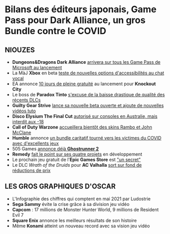 # Bilans des éditeurs japonais, Game Pass pour Dark Alliance, un gros Bundle contre le COVID

## NIOUZES

- **Dungeons&Dragons Dark Alliance** [arrivera sur tous les Game Pass de Microsoft au lancement](https://news.xbox.com/en-us/2021/05/13/dungeons-dragons-dark-alliance-is-coming-to-xbox-game-pass-on-day-one/)
- La MàJ **Xbox** en beta [teste de nouvelles options d'accessibilités au chat vocal](https://www.theverge.com/2021/5/13/22434389/xbox-accessible-party-chat-test-speech-synthesis-transcription)
- EA annonce [10 jours de pleine gratuité](https://www.thegamer.com/knockout-city-free-play-first-10-days/) au lancement pour **Knockout City**
- Le boss de **Paradox Tinto** [s'excuse de la baisse drastique de qualité des récents DLCs](https://www.rockpapershotgun.com/paradox-apologise-for-releasing-the-worst-reviewed-game-on-steam)
- **Guilty Gear Strive** [lance sa nouvelle beta ouverte et ajoute de nouvelles vidéos tuto](https://www.gamekult.com/actualite/la-seconde-beta-de-guilty-gear-strive-se-tiendra-du-13-au-16-mai-sur-ps4-et-ps5-3050838449.html)
- **Disco Elysium The Final Cut** [autorisé sur consoles en Australie, mais interdit aux -18](https://www.kotaku.com.au/2021/05/disco-elysium-has-been-unbanned-in-australia-gets-r18-rating/)
- **Call of Duty Warzone** [accueillera bientôt des skins Rambo et John McClane](https://screenrant.com/cod-warzone-rambo-die-hard-skins-leak/) 
- **Humble** annonce [un bundle caritatif tourné vers les victimes du COVID avec d'excellents jeux](https://www.humblebundle.com/humble-heal-covid-19-bundle)
- 505 Games [annonce déjà **Ghostrunner 2**](https://www.gematsu.com/2021/05/ghostrunner-2-announced-for-ps5-xbox-series-and-pc)
- **Remedy** [fait le point sur ses quatre projets](https://www.pcgamer.com/remedy-teases-a-new-exciting-early-phase-project-in-its-latest-business-update/) en développement
- Le prochain jeu gratuit de l'**Epic Games Store** est ["un secret" ](https://www.pcgamesn.com/grand-theft-auto-v/free-game-epic-2021)
- Le DLC *Wrath of the Druids* pour **AC Valhalla** [sort sur fond de réductions de prix](https://tvdotgame.wordpress.com/2021/05/14/assassins-creed-valhalla-season-pass-goes-25-off-the-same-day-the-first-dlc-launches/)


## LES GROS GRAPHIQUES D'OSCAR

- L'Infographie des chiffres qui comptent en mai 2021 par Ludostrie
- **Sega Sammy** évite la crise grâce à sa division jeu vidéo
- **Capcom** : 17 millions de Monster Hunter World, 9 millions de Resident Evil 7
- **Square Enix** annonce les meilleurs résultats de son histoire 
- Même **Konami** atteint un nouveau record avec sa vision jeu vidéo
